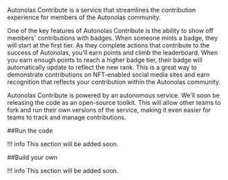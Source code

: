 Autonolas Contribute is a service that streamlines the contribution experience for members of the Autonolas community.

One of the key features of Autonolas Contribute is the ability to show off members' contributions with badges. When someone mints a badge, they will start at the first tier. As they complete actions that contribute to the success of Autonolas, you'll earn points and climb the leaderboard. When you earn enough points to reach a higher badge tier, their badge will automatically update to reflect the new rank. This is a great way to demonstrate contributions on NFT-enabled social media sites and earn recognition that reflects your contribution within the Autonolas community.

Autonolas Contribute is powered by an autonomous service. We'll soon be releasing the code as an open-source toolkit. This will allow other teams to fork and run their own versions of the service, making it even easier for teams to track and manage contributions.


##Run the code

!!! info
	This section will be added soon.


##Build your own

!!! info
	This section will be added soon.
